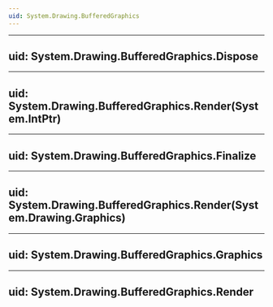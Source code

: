 ```yaml
---
uid: System.Drawing.BufferedGraphics
---
```


---
uid: System.Drawing.BufferedGraphics.Dispose
---

---
uid: System.Drawing.BufferedGraphics.Render(System.IntPtr)
---

---
uid: System.Drawing.BufferedGraphics.Finalize
---

---
uid: System.Drawing.BufferedGraphics.Render(System.Drawing.Graphics)
---

---
uid: System.Drawing.BufferedGraphics.Graphics
---

---
uid: System.Drawing.BufferedGraphics.Render
---
